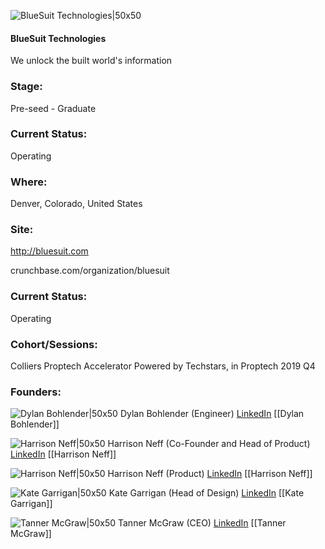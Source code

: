 

![BlueSuit Technologies|50x50](https://apimg.techstars.com/connect/images/image_files/605515ec0afd8200093f3d3f/original/BlueSuit_Slack_Avatar.png)

#### BlueSuit Technologies
We unlock the built world's information

### Stage: 
Pre-seed - Graduate 

### Current Status: 
Operating

### Where:
Denver, Colorado, United States

### Site:
http://bluesuit.com



crunchbase.com/organization/bluesuit

### Current Status: 
Operating

### Cohort/Sessions: 
Colliers Proptech Accelerator Powered by Techstars, in Proptech 2019 Q4

### Founders: 

![Dylan Bohlender|50x50]() Dylan Bohlender (Engineer) [LinkedIn](https://) [[Dylan Bohlender]]

![Harrison Neff|50x50](https://apimg.techstars.com/connect/images/image_files/5de55d80a36c11772c000028/original/Headshots-BlueSuit-3_copy.jpg) Harrison Neff (Co-Founder and Head of Product) [LinkedIn](https://linkedin.com/in/harrison-neff-06b30528) [[Harrison Neff]]

![Harrison Neff|50x50]() Harrison Neff (Product) [LinkedIn](https://) [[Harrison Neff]]

![Kate Garrigan|50x50]() Kate Garrigan (Head of Design) [LinkedIn](https://) [[Kate Garrigan]]

![Tanner McGraw|50x50](https://apimg.techstars.com/connect/images/image_files/5d7bbdeba36c11122c00000e/original/Soona_Headshot_2019_cMedium_Resize.jpg) Tanner McGraw (CEO) [LinkedIn](https://linkedin.com/in/tannermcgraw) [[Tanner McGraw]]



